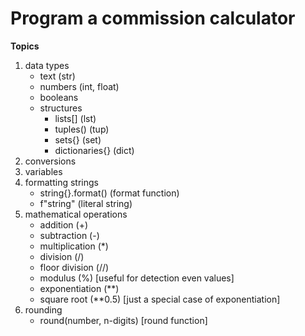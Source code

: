 # Program a commission calculator

**Topics**

1. data types
    - text (str)
    - numbers (int, float)
    - booleans
    - structures
        - lists[] (lst)
        - tuples() (tup)
        - sets{} (set)
        - dictionaries{} (dict)
2. conversions
3. variables
4. formatting strings
   - string{}.format() (format function)
   - f"string" (literal string)
5. mathematical operations
   - addition (+)
   - subtraction (-)
   - multiplication (*)
   - division (/)
   - floor division (//)
   - modulus (%) [useful for detection even values]
   - exponentiation (**)
   - square root (**0.5) [just a special case of exponentiation]
6. rounding
   - round(number, n-digits) [round function]